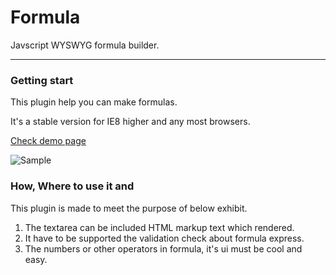 # Formula
Javscript WYSWYG formula builder.

----

### Getting start

This plugin help you can make formulas.

It's a stable version for IE8 higher and any most browsers.

[Check demo page](http://www.pigno.se/barn/PIGNOSE-Formula)

![Sample](http://www.nhpcw.com/upload/%25EB%258B%25A4%25EC%259A%25B4%25EB%25A1%259C%25EB%2593%259C_031616120724.png)

### How, Where to use it and

This plugin is made to meet the purpose of below exhibit.

1. The textarea can be included HTML markup text which rendered.
2. It have to be supported the validation check about formula express.
3. The numbers or other operators in formula, it's ui must be cool and easy.
